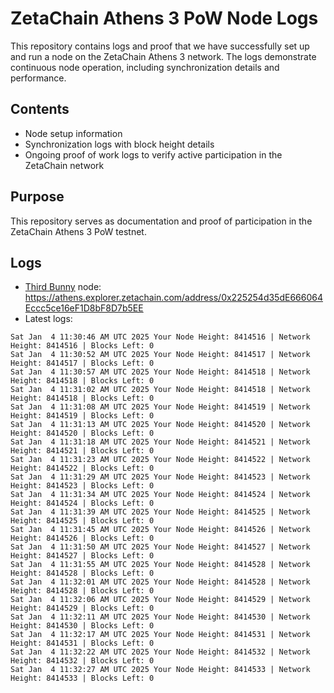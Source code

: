 # ZetaChain Athens 3 PoW Node Logs
This repository contains logs and proof that we have successfully set up and run a node on the ZetaChain Athens 3 network. The logs demonstrate continuous node operation, including synchronization details and performance.

## Contents
- Node setup information
- Synchronization logs with block height details
- Ongoing proof of work logs to verify active participation in the ZetaChain network

## Purpose
This repository serves as documentation and proof of participation in the ZetaChain Athens 3 PoW testnet.

## Logs

- [Third Bunny](https://thirdbunny.xyz/) node: https://athens.explorer.zetachain.com/address/0x225254d35dE666064Eccc5ce16eF1D8bF8D7b5EE
- Latest logs:
```
Sat Jan  4 11:30:46 AM UTC 2025 Your Node Height: 8414516 | Network Height: 8414516 | Blocks Left: 0
Sat Jan  4 11:30:52 AM UTC 2025 Your Node Height: 8414517 | Network Height: 8414517 | Blocks Left: 0
Sat Jan  4 11:30:57 AM UTC 2025 Your Node Height: 8414518 | Network Height: 8414518 | Blocks Left: 0
Sat Jan  4 11:31:02 AM UTC 2025 Your Node Height: 8414518 | Network Height: 8414518 | Blocks Left: 0
Sat Jan  4 11:31:08 AM UTC 2025 Your Node Height: 8414519 | Network Height: 8414519 | Blocks Left: 0
Sat Jan  4 11:31:13 AM UTC 2025 Your Node Height: 8414520 | Network Height: 8414520 | Blocks Left: 0
Sat Jan  4 11:31:18 AM UTC 2025 Your Node Height: 8414521 | Network Height: 8414521 | Blocks Left: 0
Sat Jan  4 11:31:23 AM UTC 2025 Your Node Height: 8414522 | Network Height: 8414522 | Blocks Left: 0
Sat Jan  4 11:31:29 AM UTC 2025 Your Node Height: 8414523 | Network Height: 8414523 | Blocks Left: 0
Sat Jan  4 11:31:34 AM UTC 2025 Your Node Height: 8414524 | Network Height: 8414524 | Blocks Left: 0
Sat Jan  4 11:31:39 AM UTC 2025 Your Node Height: 8414525 | Network Height: 8414525 | Blocks Left: 0
Sat Jan  4 11:31:45 AM UTC 2025 Your Node Height: 8414526 | Network Height: 8414526 | Blocks Left: 0
Sat Jan  4 11:31:50 AM UTC 2025 Your Node Height: 8414527 | Network Height: 8414527 | Blocks Left: 0
Sat Jan  4 11:31:55 AM UTC 2025 Your Node Height: 8414528 | Network Height: 8414528 | Blocks Left: 0
Sat Jan  4 11:32:01 AM UTC 2025 Your Node Height: 8414528 | Network Height: 8414528 | Blocks Left: 0
Sat Jan  4 11:32:06 AM UTC 2025 Your Node Height: 8414529 | Network Height: 8414529 | Blocks Left: 0
Sat Jan  4 11:32:11 AM UTC 2025 Your Node Height: 8414530 | Network Height: 8414530 | Blocks Left: 0
Sat Jan  4 11:32:17 AM UTC 2025 Your Node Height: 8414531 | Network Height: 8414531 | Blocks Left: 0
Sat Jan  4 11:32:22 AM UTC 2025 Your Node Height: 8414532 | Network Height: 8414532 | Blocks Left: 0
Sat Jan  4 11:32:27 AM UTC 2025 Your Node Height: 8414533 | Network Height: 8414533 | Blocks Left: 0
```
